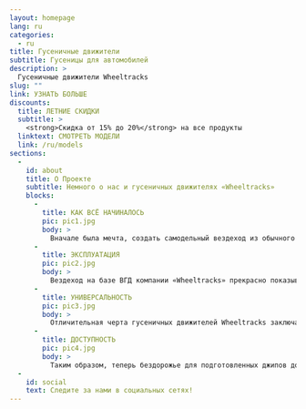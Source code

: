 ```yaml
---
layout: homepage
lang: ru
categories:
  - ru
title: Гусеничные движители
subtitle: Гусеницы для автомобилей
description: >
  Гусеничные движители Wheeltracks
slug: ""
link: УЗНАТЬ БОЛЬШЕ
discounts:
  title: ЛЕТНИЕ СКИДКИ
  subtitle: >
    <strong>Скидка от 15% до 20%</strong> на все продукты
  linktext: СМОТРЕТЬ МОДЕЛИ
  link: /ru/models
sections:
  -
    id: about
    title: О Проекте
    subtitle: Немного о нас и гусеничных движителях «Wheeltracks»
    blocks:
      -
        title: КАК ВСЁ НАЧИНАЛОСЬ
        pic: pic1.jpg
        body: >
          Вначале была мечта, создать самодельный вездеход из обычного автомобиля. В 2001 году автомобиль Нива был впервые поставлен на гусеничные движители будущими владельцами компании «Wheeltracks». Компания предоставляет свою продукцию на российском рынке с 2007 года.
      -
        title: ЭКСПЛУАТАЦИЯ
        pic: pic2.jpg
        body: >
          Вездеход на базе ВГД компании «Wheeltracks» прекрасно показывает себя не только в зимний период, но и в летнее время на бездорожье. Возможность использовать гусеничные движители на легковых машинах и внедорожниках позволяют с легкостью использовать обычный автомобиль для рыбалки и охоты в труднопроходимой местности.
      -
        title: УНИВЕРСАЛЬНОСТЬ
        pic: pic3.jpg
        body: >
          Отличительная черта гусеничных движителей Wheeltracks заключается в универсальности конструкции, которая позволяет, имея один комплект движителей, превращать любой автомобиль в самодельный гусеничный вездеход с повышенной проходимостью.
      -
        title: ДОСТУПНОСТЬ
        pic: pic4.jpg
        body: >
          Таким образом, теперь бездорожье для подготовленных джипов доступно и владельцам легковых автомобилей. За 30 минут, с помощью гусеничных движителей Wheeltracks, Вы превратите любимую машину в настоящий вездеход для охоты и рыбалки, или для других нужных Вам целей.
  -
    id: social
    text: Следите за нами в социальных сетях!
---
```

